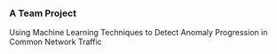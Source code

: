 ### A Team Project ###
Using Machine Learning Techniques to Detect Anomaly Progression in Common Network Traffic
